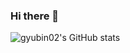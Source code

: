 ### Hi there 👋

<!--
**gyubin02/gyubin02** is a ✨ _special_ ✨ repository because its `README.md` (this file) appears on your GitHub profile.

Here are some ideas to get you started:

- 🔭 I’m currently working on ...
- 🌱 I’m currently learning ...
- 👯 I’m looking to collaborate on ...
- 🤔 I’m looking for help with ...
- 💬 Ask me about ...
- 📫 How to reach me: ...
- 😄 Pronouns: ...
- ⚡ Fun fact: ...
-->
![gyubin02's GitHub stats](https://github-readme-stats.vercel.app/api?username=dlrbqls980@gmail.com&show_icons=true&theme=cobalt)
